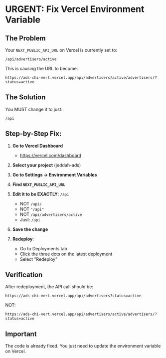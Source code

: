 # URGENT: Fix Vercel Environment Variable

## The Problem

Your `NEXT_PUBLIC_API_URL` on Vercel is currently set to:
```
/api/advertisers/active
```

This is causing the URL to become:
```
https://ads-chi-vert.vercel.app/api/advertisers/active/advertisers/?status=active
```

## The Solution

You MUST change it to just:
```
/api
```

## Step-by-Step Fix:

1. **Go to Vercel Dashboard**
   - https://vercel.com/dashboard

2. **Select your project** (jeddah-ads)

3. **Go to Settings → Environment Variables**

4. **Find `NEXT_PUBLIC_API_URL`**

5. **Edit it to be EXACTLY**: `/api`
   - NOT `/api/`
   - NOT `"/api"`
   - NOT `/api/advertisers/active`
   - Just: `/api`

6. **Save the change**

7. **Redeploy**:
   - Go to Deployments tab
   - Click the three dots on the latest deployment
   - Select "Redeploy"

## Verification

After redeployment, the API call should be:
```
https://ads-chi-vert.vercel.app/api/advertisers?status=active
```

NOT:
```
https://ads-chi-vert.vercel.app/api/advertisers/active/advertisers/?status=active
```

## Important

The code is already fixed. You just need to update the environment variable on Vercel.